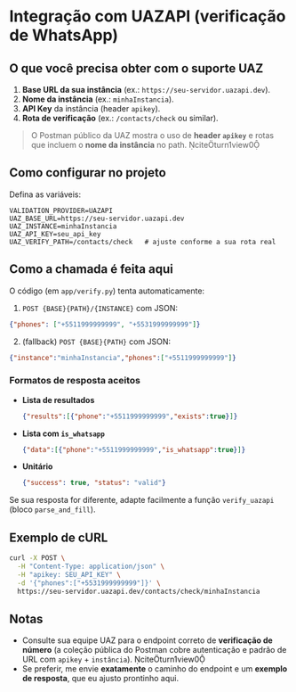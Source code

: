 # Integração com UAZAPI (verificação de WhatsApp)

## O que você precisa obter com o suporte UAZ
1. **Base URL da sua instância** (ex.: `https://seu-servidor.uazapi.dev`).  
2. **Nome da instância** (ex.: `minhaInstancia`).  
3. **API Key** da instância (header `apikey`).  
4. **Rota de verificação** (ex.: `/contacts/check` ou similar).  

> O Postman público da UAZ mostra o uso de **header `apikey`** e rotas que incluem o **nome da instância** no path. citeturn1view0

## Como configurar no projeto
Defina as variáveis:
```
VALIDATION_PROVIDER=UAZAPI
UAZ_BASE_URL=https://seu-servidor.uazapi.dev
UAZ_INSTANCE=minhaInstancia
UAZ_API_KEY=seu_api_key
UAZ_VERIFY_PATH=/contacts/check   # ajuste conforme a sua rota real
```

## Como a chamada é feita aqui
O código (em `app/verify.py`) tenta automaticamente:
1) `POST {BASE}{PATH}/{INSTANCE}` com JSON:  
```json
{"phones": ["+5511999999999", "+5531999999999"]}
```
2) (fallback) `POST {BASE}{PATH}` com JSON:  
```json
{"instance":"minhaInstancia","phones":["+5511999999999"]}
```

### Formatos de resposta aceitos
- **Lista de resultados**  
  ```json
  {"results":[{"phone":"+5511999999999","exists":true}]}
  ```
- **Lista com `is_whatsapp`**  
  ```json
  {"data":[{"phone":"+5511999999999","is_whatsapp":true}]}
  ```
- **Unitário**  
  ```json
  {"success": true, "status": "valid"}
  ```

Se sua resposta for diferente, adapte facilmente a função `verify_uazapi` (bloco `parse_and_fill`).

## Exemplo de cURL
```bash
curl -X POST \
  -H "Content-Type: application/json" \
  -H "apikey: SEU_API_KEY" \
  -d '{"phones":["+5531999999999"]}' \
  https://seu-servidor.uazapi.dev/contacts/check/minhaInstancia
```

## Notas
- Consulte sua equipe UAZ para o endpoint correto de **verificação de número** (a coleção pública do Postman cobre autenticação e padrão de URL com `apikey` + `instância`). citeturn1view0
- Se preferir, me envie **exatamente** o caminho do endpoint e um **exemplo de resposta**, que eu ajusto prontinho aqui.
